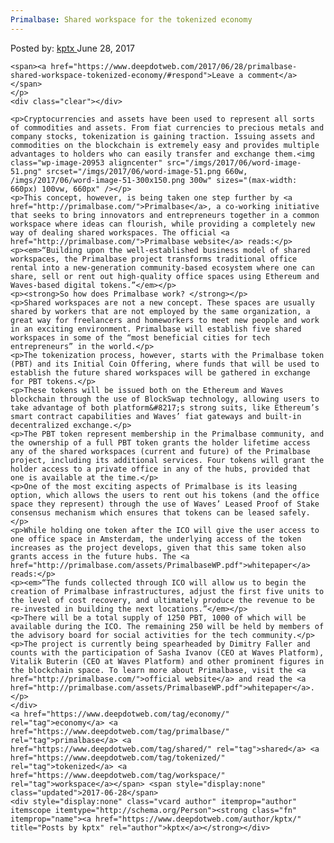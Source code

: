 ```yaml
---
Primalbase: Shared workspace for the tokenized economy
---
```

<article class="post-listing post-20945 post type-post status-publish format-standard has-post-thumbnail hentry  tag-economy tag-primalbase tag-shared tag-tokenized tag-workspace">
    <div class="post-inner">
        <span>Posted by: <a href="https://www.deepdotweb.com/author/kptx/" title="">kptx </a></span>
    <span>June 28, 2017</span>
    
    <span><a href="https://www.deepdotweb.com/2017/06/28/primalbase-shared-workspace-tokenized-economy/#respond">Leave a comment</a></span>
    </p>
    <div class="clear"></div>
    
    <p>Cryptocurrencies and assets have been used to represent all sorts of commodities and assets. From fiat currencies to precious metals and company stocks, tokenization is gaining traction. Issuing assets and commodities on the blockchain is extremely easy and provides multiple advantages to holders who can easily transfer and exchange them.<img class="wp-image-20953 aligncenter" src="/imgs/2017/06/word-image-51.png" srcset="/imgs/2017/06/word-image-51.png 660w, /imgs/2017/06/word-image-51-300x150.png 300w" sizes="(max-width: 660px) 100vw, 660px" /></p>
    <p>This concept, however, is being taken one step further by <a href="http://primalbase.com/">Primalbase</a>, a co-working initiative that seeks to bring innovators and entrepreneurs together in a common workspace where ideas can flourish, while providing a completely new way of dealing shared workspaces. The official <a href="http://primalbase.com/">Primalbase website</a> reads:</p>
    <p><em>“Building upon the well-established business model of shared workspaces, the Primalbase project transforms traditional office rental into a new-generation community-based ecosystem where one can share, sell or rent out high-quality office spaces using Ethereum and Waves-based digital tokens.”</em></p>
    <p><strong>So how does Primalbase work? </strong></p>
    <p>Shared workspaces are not a new concept. These spaces are usually shared by workers that are not employed by the same organization, a great way for freelancers and homeworkers to meet new people and work in an exciting environment. Primalbase will establish five shared workspaces in some of the “most beneficial cities for tech entrepreneurs” in the world.</p>
    <p>The tokenization process, however, starts with the Primalbase token (PBT) and its Initial Coin Offering, where funds that will be used to establish the future shared workspaces will be gathered in exchange for PBT tokens.</p>
    <p>These tokens will be issued both on the Ethereum and Waves blockchain through the use of BlockSwap technology, allowing users to take advantage of both platform&#8217;s strong suits, like Ethereum’s smart contract capabilities and Waves’ fiat gateways and built-in decentralized exchange.</p>
    <p>The PBT token represent membership in the Primalbase community, and the ownership of a full PBT token grants the holder lifetime access any of the shared workspaces (current and future) of the Primalbase project, including its additional services. Four tokens will grant the holder access to a private office in any of the hubs, provided that one is available at the time.</p>
    <p>One of the most exciting aspects of Primalbase is its leasing option, which allows the users to rent out his tokens (and the office space they represent) through the use of Waves’ Leased Proof of Stake consensus mechanism which ensures that tokens can be leased safely.</p>
    <p>While holding one token after the ICO will give the user access to one office space in Amsterdam, the underlying access of the token increases as the project develops, given that this same token also grants access in the future hubs. The <a href="http://primalbase.com/assets/PrimalbaseWP.pdf">whitepaper</a> reads:</p>
    <p><em>“The funds collected through ICO will allow us to begin the creation of Primalbase infrastructures, adjust the first five units to the level of cost recovery, and ultimately produce the revenue to be re-invested in building the next locations.”</em></p>
    <p>There will be a total supply of 1250 PBT, 1000 of which will be available during the ICO. The remaining 250 will be held by members of the advisory board for social activities for the tech community.</p>
    <p>The project is currently being spearheaded by Dimitry Faller and counts with the participation of Sasha Ivanov (CEO at Waves Platform), Vitalik Buterin (CEO at Waves Platform) and other prominent figures in the blockchain space. To learn more about Primalbase, visit the <a href="http://primalbase.com/">official website</a> and read the <a href="http://primalbase.com/assets/PrimalbaseWP.pdf">whitepaper</a>.</p>
    </div>
    <a href="https://www.deepdotweb.com/tag/economy/" rel="tag">economy</a> <a href="https://www.deepdotweb.com/tag/primalbase/" rel="tag">primalbase</a> <a href="https://www.deepdotweb.com/tag/shared/" rel="tag">shared</a> <a href="https://www.deepdotweb.com/tag/tokenized/" rel="tag">tokenized</a> <a href="https://www.deepdotweb.com/tag/workspace/" rel="tag">workspace</a></span> <span style="display:none" class="updated">2017-06-28</span>
    <div style="display:none" class="vcard author" itemprop="author" itemscope itemtype="http://schema.org/Person"><strong class="fn" itemprop="name"><a href="https://www.deepdotweb.com/author/kptx/" title="Posts by kptx" rel="author">kptx</a></strong></div>
    
